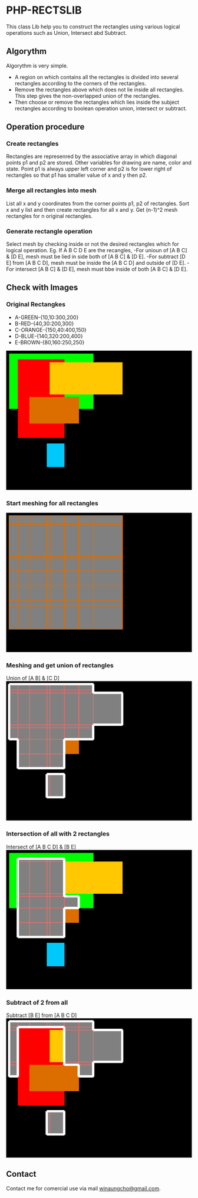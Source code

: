 # PHP-RECTSLIB
This class Lib help you to construct the rectangles using various logical operations such as Union, Intersect abd Subtract.

## Algorythm
Algorythm is very simple.
- A region on which contains all the rectangles is divided into several rectangles according to the corners of the rectangles.
- Remove the rectangles above which does not lie inside all rectangles. This step gives the non-overlapped union of the rectangles.
- Then choose or remove the rectangles which lies inside the subject rectangles according to boolean operation union, intersect or subtract.

## Operation procedure
### Create rectangles
Rectangles are represenred by the associative array in which diagonal points p1 and p2 are stored. Other variables for drawing are name, color and state. Point p1 is always upper left corner and p2 is for lower right of rectangles so that p1 has smaller value of x and y then p2.
### Merge all rectangles into mesh
List all x and y coordinates from the corner points p1, p2 of rectangles. Sort x and y list and then create rectangles for all x and y. Get (n-1)^2 mesh rectangles for n original rectangles.
### Generate rectangle operation
Select mesh by checking inside or not the desired rectangles which for logical operation.
Eg. 
If A B C D E are the recangles, 
-For unioun of [A B C] & [D E], mesh must be lied in side both of [A B C] & [D E].
-For subtract [D E] from [A B C D], mesh must be inside the [A B C D] and outside of [D E].
-For intersect [A B C] & [D E], mesh must bbe inside of both [A B C] & [D E].

## Check with Images
### Original Rectangkes

- A-GREEN-{10,10:300,200}
- B-RED-{40,30:200,300}
- C-ORANGE-{150,40:400,150}
- D-BLUE-{140,320:200,400}
- E-BROWN-{80,160:250,250}

![PHP-RECTSLIB](images/rectsorigin.png)

### Start meshing for all rectangles
![PHP-RECTSLIB](images/rectsuniversal.png)

### Meshing and get union of rectangles
Union of [A B] & [C D]
![PHP-RECTSLIB](images/rectsunion.png)

### Intersection of all with 2 rectangles
Intersect of [A B C D] & [B E]
![PHP-RECTSLIB](images/rectsintersect.png)

### Subtract of 2 from all
Subtract [B E] from [A B C D]
![PHP-RECTSLIB](images/rectssubtract.png)

## Contact
Contact me for comercial use via mail winaungcho@gmail.com.


